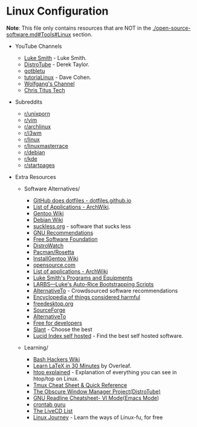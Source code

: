 # Linux Configuration

**Note**: This file only contains resources that are NOT in the [./open-source-software.md#Tools#Linux](./open-source-software.md#tools) section.

- YouTube Channels
  - [Luke Smith](https://www.youtube.com/channel/UC2eYFnH61tmytImy1mTYvhA) - Luke Smith.
  - [DistroTube](https://www.youtube.com/channel/UCVls1GmFKf6WlTraIb_IaJg) - Derek Taylor.
  - [gotbletu](https://www.youtube.com/channel/UCkf4VIqu3Acnfzuk3kRIFwA)
  - [tutoriaLinux](https://www.youtube.com/channel/UCvA_wgsX6eFAOXI8Rbg_WiQ) - Dave Cohen.
  - [Wolfgang's Channel](https://www.youtube.com/channel/UCsnGwSIHyoYN0kiINAGUKxg)
  - [Chris Titus Tech](https://www.youtube.com/channel/UCg6gPGh8HU2U01vaFCAsvmQ)

- Subreddits
  - [r/unixporn](https://www.reddit.com/r/unixporn)
  - [r/vim](https://www.reddit.com/r/vim)
  - [r/archlinux](https://www.reddit.com/r/archlinux)
  - [r/i3wm](https://www.reddit.com/r/i3wm)
  - [r/linux](https://www.reddit.com/r/linux)
  - [r/linuxmasterrace](https://www.reddit.com/r/linuxmasterrace)
  - [r/debian](https://www.reddit.com/r/debian)
  - [r/kde](https://www.reddit.com/r/kde)
  - [r/startpages](https://www.reddit.com/r/startpages)

- Extra Resources
  - Software Alternatives/
    - [GitHub does dotfiles - dotfiles.github.io](https://dotfiles.github.io/)
    - [List of Applications - ArchWiki](https://wiki.archlinux.org/index.php/List_of_applications).
    - [Gentoo Wiki](https://wiki.gentoo.org/wiki/Main_Page)
    - [Debian Wiki](https://wiki.debian.org/)
    - [suckless.org](https://suckless.org/) - software that sucks less
    - [GNU Recommendations](https://www.gnu.org/software/free-software-for-education.html)
    - [Free Software Foundation](https://www.fsf.org/)
    - [DistroWatch](https://distrowatch.com)
    - [Pacman/Rosetta](https://wiki.archlinux.org/index.php/Pacman/Rosetta)
    - [InstallGentoo Wiki](https://wiki.installgentoo.com/wiki/Main_Page)
    - [opensource.com](https://opensource.com/alternatives)
    - [List of applications - ArchWiki](https://wiki.archlinux.org/index.php/List_of_applications)
    - [Luke Smith's Programs and Equipments](https://lukesmith.xyz/programs.html)
    - [LARBS—Luke's Auto-Rice Bootstrapping Scripts](https://larbs.xyz/)
    - [AlternativeTo](https://alternativeto.net/) - Crowdsourced software recommendations
    - [Encyclopedia of things considered harmful](http://harmful.cat-v.org/)
    - [freedesktop.org](https://www.freedesktop.org/wiki/)
    - [SourceForge](https://sourceforge.net/)
    - [AlternativeTo](https://alternativeto.net/)
    - [Free for developers](https://free-for.dev/)
    - [Slant](https://www.slant.co/) - Choose the best
    - [Lucid Index self hosted](https://selfhostedsource.tech) - Find the best self hosted software.

  - Learning/
    - [Bash Hackers Wiki](https://wiki.bash-hackers.org/)
    - [Learn LaTeX in 30 Minutes](https://www.overleaf.com/learn/latex/Learn_LaTeX_in_30_minutes) by Overleaf.
    - [htop explained](https://peteris.rocks/blog/htop/) - Explanation of everything you can see in htop/top on Linux.
    - [Tmux Cheat Sheet & Quick Reference](http://tmuxcheatsheet.com/)
    - [The Obscure Window Manager Project(DistroTube)](https://www.youtube.com/playlist?list=PL5--8gKSku17lbSBHPduj4qG97qxJe0UM)
    - [GNU Readline Cheatsheet- VI Mode](http://readline.kablamo.org/vi.html)([Emacs Mode](http://readline.kablamo.org/emacs.html))
    - [crontab guru](https://crontab.guru/)
    - [The LiveCD List](https://livecdlist.com/about/)
    - [Linux Journey](https://linuxjourney.com/) - Learn the ways of Linux-fu, for free
